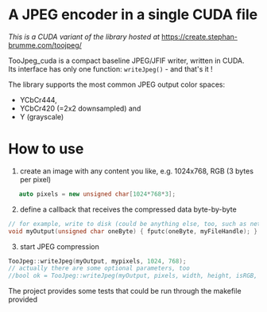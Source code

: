 # A JPEG encoder in a single CUDA file

*This is a CUDA variant of the library hosted at* https://create.stephan-brumme.com/toojpeg/

TooJpeg\_cuda is a compact baseline JPEG/JFIF writer, written in CUDA.  
Its interface has only one function: `writeJpeg()` - and that's it !

The library supports the most common JPEG output color spaces:
- YCbCr444,
- YCbCr420 (=2x2 downsampled) and
- Y (grayscale)

# How to use

1. create an image with any content you like, e.g. 1024x768, RGB (3 bytes per pixel)

```cpp
   auto pixels = new unsigned char[1024*768*3];
```

2. define a callback that receives the compressed data byte-by-byte 

```cpp
// for example, write to disk (could be anything else, too, such as network transfer, in-memory storage, etc.)
void myOutput(unsigned char oneByte) { fputc(oneByte, myFileHandle); }
```

3. start JPEG compression

```cpp
TooJpeg::writeJpeg(myOutput, mypixels, 1024, 768);
// actually there are some optional parameters, too
//bool ok = TooJpeg::writeJpeg(myOutput, pixels, width, height, isRGB, quality, downSample, comment);
```


The project provides some tests that could be run through the makefile provided
